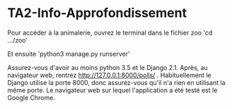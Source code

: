 # TA2-Info-Approfondissement
Pour accéder à la animalerie, ouvrez le terminal dans le fichier zoo
'cd .../zoo'

Et ensuite
'python3 manage.py runserver'

Assurez-vous d'avoir au moins python 3.5 et le Django 2.1.
Après, au navigateur web, rentrez http://127.0.0.1:8000/polls/ . Habituellement le Django utilise la porte 8000, donc assurez-vous qu'il n'a rien en utilisant la même porte. Le navigateur web sur lequel l'application a été testé est le Google Chrome.



